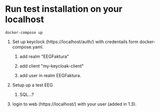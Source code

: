 # Run test installation on your localhost

```
docker-compose up
```

1) Set up keyclock (https://localhost/auth/) with credentails form docker-compose.yaml.

    1) add realm "EEGFaktura"

    2) add client "my-keycloak-client"

    3) add user in realm EEGFaktura.

2) Setup up a test EEG

   1) SQL...? 

3) login to web (https://localhost/) with your user (added in 1.3).
  

